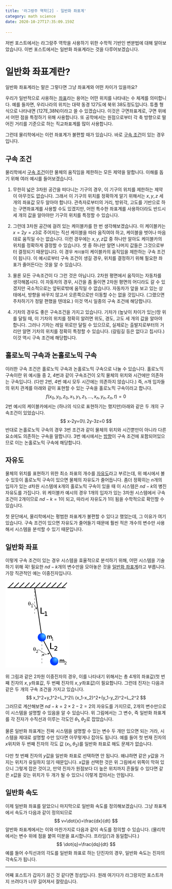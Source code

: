 ```yaml
---
title: '라그랑주 역학[2] - 일반화 좌표계'
category: math science
date: 2020-10-27T17:35:09.159Z

---
```


저번 포스트에서는 라그랑주 역학을 사용하기 위한 수학적 기반인 변분법에 대해 알아보았습니다. 이번 포스트에서는 일반화 좌표계라는 것을 다루어보겠습니다.

# 일반화 좌표계란?

일반화 좌표계라는 말은 그렇다면 그냥 좌표계와 어떤 차이가 있을까요?

우리가 일반적으로 사용하는 <u>좌표</u>라는 용어는 어떤 위치를 나타내는 수 체계를 의미합니다. 예를 들자면, 우리나라의 위치는 대략 동경 127도에 북위 38도정도입니다. 튜플 형식으로 나타내면 (127E,38N)이라고 쓸 수 있겠습니다. 이것은 구면좌표계로, 구면 위에서 어떤 점을 특정하기 위해 사용합니다. 또 공학에서는 원점으로부터 각 축 방향으로 떨어진 거리를 기준으로 하는 직교좌표계를 많이 사용합니다.

그런데 물리학에서는 이런 좌표계가 불편할 때가 있습니다. 바로 <u>구속 조건</u>이 있는 경우입니다.

## 구속 조건

물리학에서 <u>구속 조건</u>이란 물체의 움직임을 제한하는 모든 제약을 말합니다. 이해를 돕기 위해 여러 예시를 들어보겠습니다.

1. 무한히 넓은 3차원 공간을 떠다니는 기구의 경우, 이 기구의 위치를 제한하는 제약이 아무것도 없습니다. 그래서 이 기구의 위치를 정확하게 알기 위해서는 $x,y,z$ 세 개의 좌표값 모두 알아야 합니다. 관측자로부터의 거리, 방위각, 고도를 기반으로 하는 구면좌표계를 사용할 수도 있겠지만, 어떤 특수한 좌표계를 사용하더라도 반드시 세 개의 값을 알아야만 기구의 위치를 특정할 수 있습니다.

2. 그런데 3차원 공간에 걸려 있는 케이블카를 한 번 생각해보겠습니다. 이 케이블카는 $x=2y=z3$로 주어지는 직선 케이블을 따라 움직여야 하고, 케이블을 벗어나 마음대로 움직일 수는 없습니다. 이런 경우에는 $x,y,z$값 중 하나만 알아도 케이블카의 위치를 정확하게 결정할 수 있습니다. 셋 중 하나만 알면 나머지 값들은 그것으로부터 결정되기 때문입니다. 이 경우 `케이블`이 케이블카의 움직임을 제한하는 구속 조건이 됩니다. 이 예시로부터 구속 조건이 생길 경우, 위치를 결정하기 위해 필요한 좌표가 줄어든다는 것을 알 수 있습니다.

3. 물론 모든 구속조건이 다 그런 것은 아닙니다. 2차원 평면에서 움직이는 자동차를 생각해봅시다. 이 자동차의 경우, 시간을 좀 들이면 2차원 평면의 어디라도 갈 수 있겠지만 국소적으로는 앞뒤로밖에 움직일 수 없습니다. 자동차가 앞을 보고 있는 상태에서, 방향을 바꾸지 않고서 오른쪽으로만 이동할 수는 없을 것입니다. (그랬으면 주차하기가 정말 편했을 텐데요.) 이것 역시 일종의 구속 조건에 해당합니다. 

3. 기차의 경우도 좋은 구속조건을 가지고 있습니다. 기차가 (높낮이 차이가 있는)땅 위를 달릴 때, 이 기차의 위치를 정확히 알려면 위도, 경도, 고도 세 개의 값을 알아야 합니다. 그러나 기차는 레일 위로만 달릴 수 있으므로, 실제로는 출발지로부터의 거리만 알면 기차의 위치를 정확히 특정할 수 있습니다. (갈림길 등은 없다고 칩시다.) 이것 역시 구속 조건에 해당합니다.

## 홀로노믹 구속과 논홀로노믹 구속

이러한 구속 조건은 홀로노믹 구속과 논홀로노믹 구속으로 나눌 수 있습니다. 홀로노믹 구속이란 위 예시들 중 2, 4번과 같이 구속조건이 오직 물체의 위치와 시간에만 의존하는 구속입니다. (다만 2번, 4번 예시 모두 시간에는 의존하지 않습니다.) 즉, $n$개 입자들의 위치 관계를 아래와 같이 표현할 수 있는 구속을 홀로노믹 구속이라고 합니다.
$$
f(x_0,y_0,z_0,x_1,y_1,z_1,...,x_n,y_n,z_n,t)=0
$$
2번 예시의 케이블카에서는 (하나의 식으로 표현하기는 했지만)아래와 같은 두 개의 구속조건이 있었습니다.
$$
x-2y=0\\
2y-3z=0
$$
반대로 논홀로노믹 구속의 경우 3번 조건과 같이 물체의 위치와 시간뿐만이 아니라 다른 요소에도 의존하는 구속을 말합니다. 3번 예시에서는 <u>방향</u>이 구속 조건에 포함되어있으므로 이는 논홀로노믹 구속에 해당합니다.

## 자유도

물체의 위치를 표현하기 위한 최소 좌표의 개수를 <u>자유도</u>라고 부르는데, 위 예시에서 볼 수 있듯이 홀로노믹 구속이 있으면 물체의 자유도가 줄어듭니다. 좀더 정확히는 $n$개의 입자가 있는 $d$차원 시스템에 $k$개의 홀로노믹 구속이 있을 때 이 시스템은 $nd-k$의 병진 자유도를 가집니다. 위 케이블카 예시의 경우 1개의 입자가 있는 3차원 시스템에서 구속 조건이 2개이므로 $nd-k=1$이 되고, 따라서 자유도가 1이 됨을 수학적으로 확인할 수 있습니다.

첫 문단에서, 물리학에서는 평범한 좌표계가 불편할 수 있다고 했었는데, 그 이유가 여기 있습니다. 구속 조건이 있으면 자유도가 줄어들기 때문에 훨씬 적은 개수의 변수만 사용해서 시스템을 분석할 수 있기 때문입니다.

## 일반화 좌표

이렇게 구속 조건이 있는 경우 시스템을 효율적으로 분석하기 위해, 어떤 시스템을 기술하기 위해 꼭! 필요한 $nd-k$개의 변수만을 모아놓은 것을 <u>일반화 좌표계</u>라고 부릅니다. 가장 직관적인 예는 이중진자입니다.

![img](200px-Double-Pendulum.svg.png)

위 그림과 같은 2차원 이중진자의 경우, 이를 나타내기 위해서는 총 4개의 좌표값(첫 번째 진자의 $x,y$좌표값, 두 번째 진자의 $x,y$좌표값)이 필요합니다. 그런데 진자는 다음과 같은 두 개의 구속 조건을 가지고 있습니다.
$$
x_1^2+y_1^2=L_1^2\\
(x_1-x_2)^2+(y_1-y_2)^2=L_2^2
$$
그러므로 계산해보면 $nd-k=2\times2-2=2$의 자유도를 가지므로, 2개의 변수만으로 이 시스템을 설명할 수 있음을 알 수 있습니다. 위 그림에서는 그 변수, 즉 일반화 좌표계를 각 진자가 수직선과 이루는 각도인 $\theta_1,\theta_2$로 잡았습니다.

물론 일반화 좌표계는 진짜 시스템을 설명할 수 있는 변수 두 개만 있으면 되는 거라, 시스템을 제대로 설명할 수만 있다면 아무렇게나 잡아도 됩니다. 예를 들어 첫 번재 진자의 $x$위치와 두 번째 진자의 각도 값 $(x_1,\theta_2)$를 일반화 좌표로 해도 문제가 없습니다.

 다만 첫 번째 진자의 $y$값을 일반화 좌표로 선택하면 안 됩니다. 왜냐하면 같은 $y$값을 가지는 위치가 유일하지 않기 때문입니다. $x$값을 선택한 것은 위 그림에서 위쪽이 막혀 있으니 그렇게 잡은 것이고, 만약 진자가 원점보다 더 높은 위치까지 흔들릴 수 있다면 같은 $x$값을 갖는 위치가 두 개가 될 수 있으니 이렇게 잡아서는 안됩니다.

## 일반화 속도

이제 일반화 좌표를 알았으니 마지막으로 일반화 속도를 정의해보겠습니다. 그냥 좌표계에서 속도가 다음과 같이 정의되므로
$$
v=\dot{x}=\frac{dx}{dt}
$$
알반화 좌표계에서는 이와 마찬가지로 다음과 같이 속도를 정의할 수 있습니다. (물리학에서는 변수 위에 점을 붙여 미분을 표시합니다. 프라임($'$)과 동일합니다.)
$$
\dot{q}=\frac{dq}{dt}
$$
예를 들어 수직선과의 각도를 일반화 좌표로 하는 단진자의 경우, 일반화 속도는 진자의 각속도가 됩니다.

---

어째 포스트가 갑자기 끊긴 것 같다면 정상입니다. 원래 여기다가 라그랑지언 포스트까지 쓰려다가 너무 길어져서 잘랐습니다.
